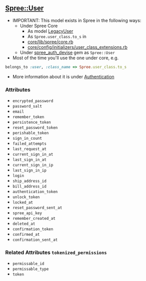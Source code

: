 ## [Spree::User](https://github.com/spree/spree_auth_devise/tree/master/app/models/spree/user.rb)


> 
* IMPORTANT: This model exists in Spree in the following ways:
  * Under Spree Core
    *  As model [LegacyUser](http://m.gymplayer.com/legacy_user.rb)
    *  As `Spree.user_class.to_s` in 
      *  [core/lib/spree/core.rb](https://github.com/spree/spree/blob/master/core/lib/spree/core.rb)
      *  [core/config/initializers/user_class_extensions.rb](https://github.com/spree/spree/blob/master/core/config/initializers/user_class_extensions.rb)
  * Under [spree_auth_devise](https://github.com/spree/spree_auth_devise) gem as `Spree::User`
* Most of the time you'll use the one under core, e.g.
```ruby
belongs_to :user, :class_name => Spree.user_class.to_s
```
* More information about it is under [Authentication](../application/authentication.md)

### Attributes
* `encrypted_password`
* `password_salt`
* `email`
* `remember_token`
* `persistence_token`
* `reset_password_token`
* `perishable_token`
* `sign_in_count`
* `failed_attempts`
* `last_request_at`
* `current_sign_in_at`
* `last_sign_in_at`
* `current_sign_in_ip`
* `last_sign_in_ip`
* `login`
* `ship_address_id`
* `bill_address_id`
* `authentication_token`
* `unlock_token`
* `locked_at`
* `reset_password_sent_at`
* `spree_api_key`
* `remember_created_at`
* `deleted_at`
* `confirmation_token`
* `confirmed_at`
* `confirmation_sent_at`

### Related Attributes `tokenized_permissions`
* `permissable_id`
* `permissable_type`
* `token`
